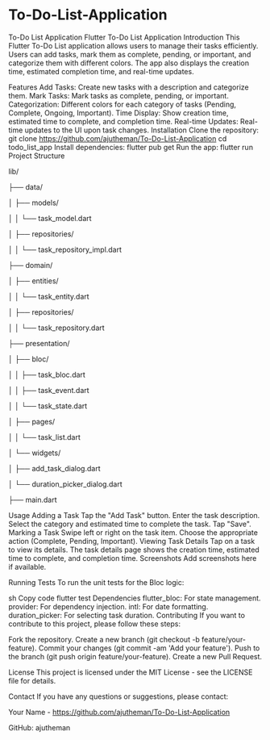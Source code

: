 # To-Do-List-Application
To-Do List Application
Flutter To-Do List Application
Introduction
This Flutter To-Do List application allows users to manage their tasks efficiently. Users can add tasks, mark them as complete, pending, or important, and categorize them with different colors. The app also displays the creation time, estimated completion time, and real-time updates.

Features
Add Tasks: Create new tasks with a description and categorize them.
Mark Tasks: Mark tasks as complete, pending, or important.
Categorization: Different colors for each category of tasks (Pending, Complete, Ongoing, Important).
Time Display: Show creation time, estimated time to complete, and completion time.
Real-time Updates: Real-time updates to the UI upon task changes.
Installation
Clone the repository:
git clone https://github.com/ajutheman/To-Do-List-Application
cd todo_list_app
Install dependencies:
flutter pub get
Run the app:
flutter run
Project Structure

lib/

├── data/

│   ├── models/

│   │   └── task_model.dart

│   ├── repositories/

│   │   └── task_repository_impl.dart

├── domain/

│   ├── entities/

│   │   └── task_entity.dart

│   ├── repositories/

│   │   └── task_repository.dart

├── presentation/

│   ├── bloc/

│   │   ├── task_bloc.dart

│   │   ├── task_event.dart

│   │   └── task_state.dart

│   ├── pages/

│   │   └── task_list.dart

│   └── widgets/

│       ├── add_task_dialog.dart

│       └── duration_picker_dialog.dart

├── main.dart



Usage
Adding a Task
Tap the "Add Task" button.
Enter the task description.
Select the category and estimated time to complete the task.
Tap "Save".
Marking a Task
Swipe left or right on the task item.
Choose the appropriate action (Complete, Pending, Important).
Viewing Task Details
Tap on a task to view its details.
The task details page shows the creation time, estimated time to complete, and completion time.
Screenshots
Add screenshots here if available.

Running Tests
To run the unit tests for the Bloc logic:

sh
Copy code
flutter test
Dependencies
flutter_bloc: For state management.
provider: For dependency injection.
intl: For date formatting.
duration_picker: For selecting task duration.
Contributing
If you want to contribute to this project, please follow these steps:

Fork the repository.
Create a new branch (git checkout -b feature/your-feature).
Commit your changes (git commit -am 'Add your feature').
Push to the branch (git push origin feature/your-feature).
Create a new Pull Request.

License
This project is licensed under the MIT License - see the LICENSE file for details.

Contact
If you have any questions or suggestions, please contact:

Your Name - https://github.com/ajutheman/To-Do-List-Application

GitHub: ajutheman
